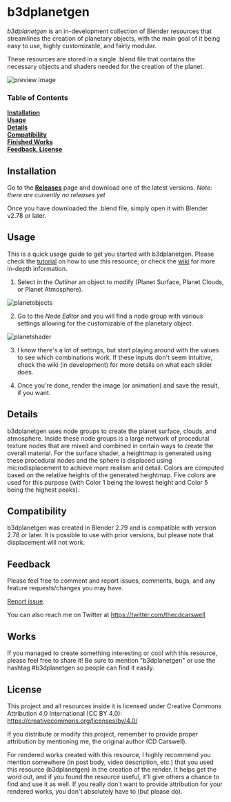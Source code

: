 # b3dplanetgen

*b3dplanetgen* is an in-development collection of Blender resources that streamlines the creation of planetary objects, with the main goal of it being easy to use, highly customizable, and fairly modular.

These resources are stored in a single .blend file that contains the necessary objects and shaders needed for the creation of the planet.

![preview image](https://cdcarswell.files.wordpress.com/2018/03/planet1.png?w=500&h=&crop=1)

### Table of Contents
**[Installation](#installation)**<br>
**[Usage](#usage)**<br>
**[Details](#details)**<br>
**[Compatibility](#compatibility)**<br>
**[Finished Works](#Works)**<br>
**[Feedback, License](#feedback)**<br>

## Installation

Go to the [__Releases__](https://github.com/cdcarswell/b3dplanetgen/releases) page and download one of the latest versions. *Note: there are currently no releases yet*

Once you have downloaded the .blend file, simply open it with Blender v2.78 or later.

## Usage

This is a quick usage guide to get you started with b3dplanetgen. Please check the [tutorial](https://github.com/cdcarswell/b3dplanetgen/wiki/Tutorial) on how to use this resource, or check the [wiki](https://github.com/cdcarswell/b3dplanetgen/wiki) for more in-depth information.

1. Select in the *Outliner* an object to modify (Planet Surface, Planet Clouds, or Planet Atmosphere).

![planetobjects](https://cdcarswell.files.wordpress.com/2018/03/planetlayers.png)

2. Go to the *Node Editor* and you will find a node group with various settings allowing for the customizable of the planetary object.

![planetshader](https://cdcarswell.files.wordpress.com/2018/03/b3dplanetgen.png?w=370&h=)

3. I know there's a lot of settings, but start playing around with the values to see which combinations work. If these inputs don't seem intuitive, check the wiki (in development) for more details on what each slider does.

4. Once you're done, render the image (or animation) and save the result, if you want.

## Details

b3dplanetgen uses node groups to create the planet surface, clouds, and atmosphere. Inside these node groups is a large network of procedural texture nodes that are mixed and combined in certain ways to create the overall material. For the surface shader, a heightmap is generated using these procedural nodes and the sphere is displaced using microdisplacement to achieve more realism and detail. Colors are computed based on the relative heights of the generated heightmap. Five colors are used for this purpose (with Color 1 being the lowest height and Color 5 being the highest peaks).

## Compatibility

b3dplanetgen was created in Blender 2.79 and is compatible with version 2.78 or later. It is possible to use with prior versions, but please note that displacement will not work.

## Feedback

Please feel free to comment and report issues, comments, bugs, and any feature requests/changes you may have.

[Report issue](https://github.com/cdcarswell/b3dplanetgen/issues).

You can also reach me on Twitter at https://twitter.com/thecdcarswell

## Works
If you managed to create something interesting or cool with this resource, please feel free to share it! Be sure to mention "b3dplanetgen" or use the hashtag #b3dplanetgen so people can find it easily.

## License

This project and all resources inside it is licensed under Creative Commons Attribution 4.0 International (CC BY 4.0): https://creativecommons.org/licenses/by/4.0/

If you distribute or modify this project, remember to provide proper attribution by mentioning me, the original author (CD Carswell).

For rendered works created with this resource, I highly recommend you mention somewhere (in post body, video description, etc.) that you used this resource (b3dplanetgen) in the creation of the render. It helps get the word out, and if you found the resource useful, it'll give others a chance to find and use it as well.
If you really don't want to provide attribution for your rendered works, you don't absolutely have to (but please do).
